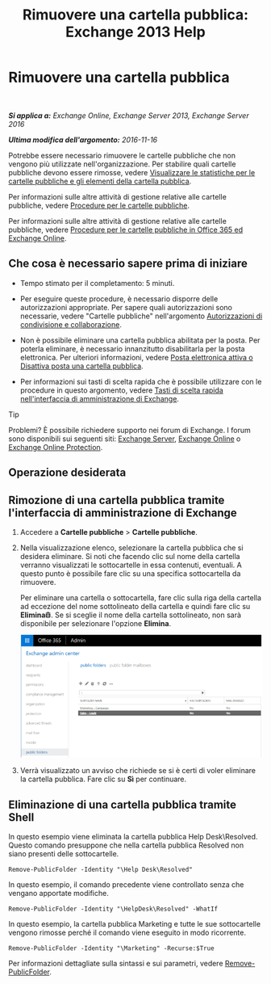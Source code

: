 ﻿---
title: 'Rimuovere una cartella pubblica: Exchange 2013 Help'
TOCTitle: Rimuovere una cartella pubblica
ms:assetid: 334b831d-e372-4d85-a407-5c8a5d0e78de
ms:mtpsurl: https://technet.microsoft.com/it-it/library/Aa997202(v=EXCHG.150)
ms:contentKeyID: 50480287
ms.date: 05/22/2018
mtps_version: v=EXCHG.150
ms.translationtype: MT
---

# Rimuovere una cartella pubblica

 

_**Si applica a:** Exchange Online, Exchange Server 2013, Exchange Server 2016_

_**Ultima modifica dell'argomento:** 2016-11-16_

Potrebbe essere necessario rimuovere le cartelle pubbliche che non vengono più utilizzate nell'organizzazione. Per stabilire quali cartelle pubbliche devono essere rimosse, vedere [Visualizzare le statistiche per le cartelle pubbliche e gli elementi della cartella pubblica](view-statistics-for-public-folders-and-public-folder-items-exchange-2013-help.md).

Per informazioni sulle altre attività di gestione relative alle cartelle pubbliche, vedere [Procedure per le cartelle pubbliche](public-folder-procedures-exchange-2013-help.md).

Per informazioni sulle altre attività di gestione relative alle cartelle pubbliche, vedere [Procedure per le cartelle pubbliche in Office 365 ed Exchange Online](https://technet.microsoft.com/it-it/library/jj966272\(v=exchg.150\)).

## Che cosa è necessario sapere prima di iniziare

  - Tempo stimato per il completamento: 5 minuti.

  - Per eseguire queste procedure, è necessario disporre delle autorizzazioni appropriate. Per sapere quali autorizzazioni sono necessarie, vedere "Cartelle pubbliche" nell'argomento [Autorizzazioni di condivisione e collaborazione](sharing-and-collaboration-permissions-exchange-2013-help.md).

  - Non è possibile eliminare una cartella pubblica abilitata per la posta. Per poterla eliminare, è necessario innanzitutto disabilitarla per la posta elettronica. Per ulteriori informazioni, vedere [Posta elettronica attiva o Disattiva posta una cartella pubblica](mail-enable-or-mail-disable-a-public-folder-exchange-2013-help.md).

  - Per informazioni sui tasti di scelta rapida che è possibile utilizzare con le procedure in questo argomento, vedere [Tasti di scelta rapida nell'interfaccia di amministrazione di Exchange](keyboard-shortcuts-in-the-exchange-admin-center-exchange-online-protection-help.md).


> [!TIP]
> Problemi? È possibile richiedere supporto nei forum di Exchange. I forum sono disponibili sui seguenti siti: <A href="https://go.microsoft.com/fwlink/p/?linkid=60612">Exchange Server</A>, <A href="https://go.microsoft.com/fwlink/p/?linkid=267542">Exchange Online</A> o <A href="https://go.microsoft.com/fwlink/p/?linkid=285351">Exchange Online Protection</A>.



## Operazione desiderata

## Rimozione di una cartella pubblica tramite l'interfaccia di amministrazione di Exchange

1.  Accedere a **Cartelle pubbliche** \> **Cartelle pubbliche**.

2.  Nella visualizzazione elenco, selezionare la cartella pubblica che si desidera eliminare. Si noti che facendo clic sul nome della cartella verranno visualizzati le sottocartelle in essa contenuti, eventuali. A questo punto è possibile fare clic su una specifica sottocartella da rimuovere.
    
    Per eliminare una cartella o sottocartella, fare clic sulla riga della cartella ad eccezione del nome sottolineato della cartella e quindi fare clic su **Elimina**![Icona Elimina](images/Dd979797.14f639f6-61e8-4418-bbfb-0db14de9d2f5(EXCHG.150).gif "Icona Elimina"). Se si sceglie il nome della cartella sottolineato, non sarà disponibile per selezionare l'opzione **Elimina**.
    
    ![Selezione di una cartella pubblica da rimuovere](images/Aa997202.8666290d-3f19-4c70-afe3-45569762718b(EXCHG.150).png "Selezione di una cartella pubblica da rimuovere")  

3.  Verrà visualizzato un avviso che richiede se si è certi di voler eliminare la cartella pubblica. Fare clic su **Sì** per continuare.

## Eliminazione di una cartella pubblica tramite Shell

In questo esempio viene eliminata la cartella pubblica Help Desk\\Resolved. Questo comando presuppone che nella cartella pubblica Resolved non siano presenti delle sottocartelle.

    Remove-PublicFolder -Identity "\Help Desk\Resolved"

In questo esempio, il comando precedente viene controllato senza che vengano apportate modifiche.

    Remove-PublicFolder -Identity "\HelpDesk\Resolved" -WhatIf

In questo esempio, la cartella pubblica Marketing e tutte le sue sottocartelle vengono rimosse perché il comando viene eseguito in modo ricorrente.

    Remove-PublicFolder -Identity "\Marketing" -Recurse:$True

Per informazioni dettagliate sulla sintassi e sui parametri, vedere [Remove-PublicFolder](https://technet.microsoft.com/it-it/library/bb124894\(v=exchg.150\)).

